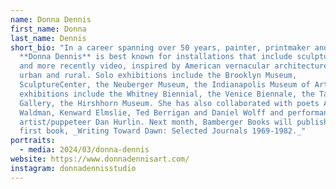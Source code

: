 ```yaml
---
name: Donna Dennis
first_name: Donna
last_name: Dennis
short_bio: "In a career spanning over 50 years, painter, printmaker and sculptor
  **Donna Dennis** is best known for installations that include sculpture, sound
  and more recently video, inspired by American vernacular architecture both
  urban and rural. Solo exhibitions include the Brooklyn Museum,
  SculptureCenter, the Neuberger Museum, the Indianapolis Museum of Art. Group
  exhibitions include the Whitney Biennial, the Venice Biennale, the Tate
  Gallery, the Hirshhorn Museum. She has also collaborated with poets Anne
  Waldman, Kenward Elmslie, Ted Berrigan and Daniel Wolff and performance
  artist/puppeteer Dan Hurlin. Next month, Bamberger Books will publish Dennis’s
  first book, _Writing Toward Dawn: Selected Journals 1969-1982._"
portraits:
  - media: 2024/03/donna-dennis
website: https://www.donnadennisart.com/
instagram: donnadennisstudio
---
```

